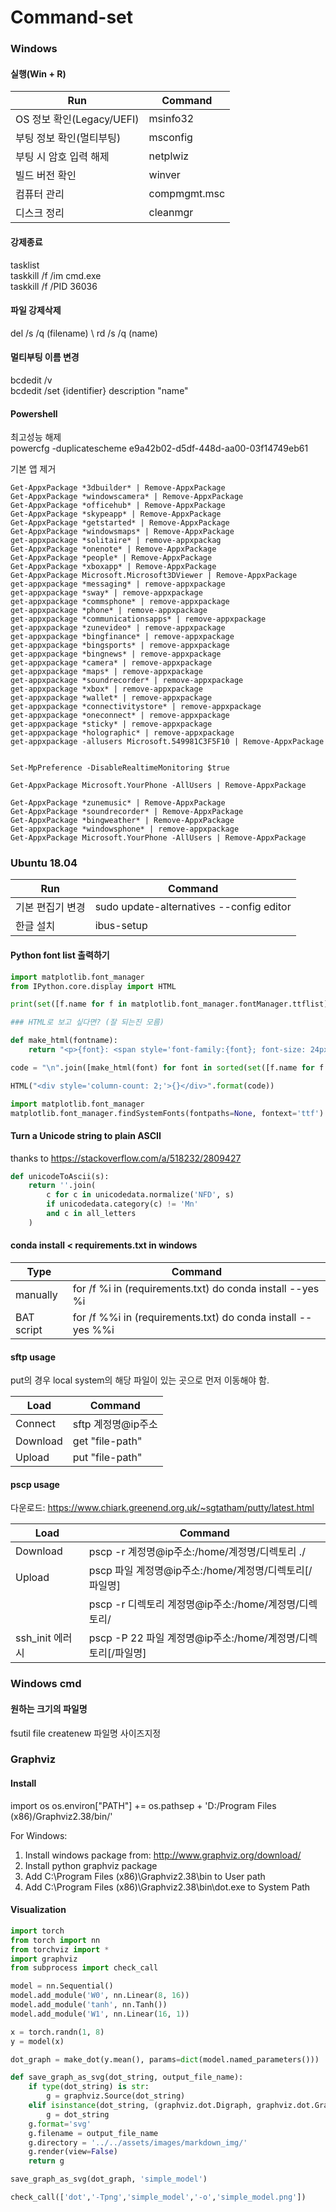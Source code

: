 # Command-set

### Windows

#### 실행(Win + R)
| Run | Command |
| -------- | -------- |
| OS 정보 확인(Legacy/UEFI) | msinfo32 |
| 부팅 정보 확인(멀티부팅) | msconfig | 
| 부팅 시 암호 입력 해제 | netplwiz |
| 빌드 버전 확인 | winver |
| 컴퓨터 관리 | compmgmt.msc |
| 디스크 정리 | cleanmgr | 

#### 강제종료

tasklist \
taskkill /f /im cmd.exe  \
taskkill /f /PID 36036

#### 파일 강제삭제

del /s /q (filename) \ 
rd /s /q (name)


#### 멀티부팅 이름 변경
bcdedit /v \
bcdedit /set {identifier} description "name"



#### Powershell

최고성능 해제 \
powercfg -duplicatescheme e9a42b02-d5df-448d-aa00-03f14749eb61


기본 앱 제거

```
Get-AppxPackage *3dbuilder* | Remove-AppxPackage
Get-AppxPackage *windowscamera* | Remove-AppxPackage
Get-AppxPackage *officehub* | Remove-AppxPackage
Get-AppxPackage *skypeapp* | Remove-AppxPackage
Get-AppxPackage *getstarted* | Remove-AppxPackage
Get-AppxPackage *windowsmaps* | Remove-AppxPackage
get-appxpackage *solitaire* | remove-appxpackag
Get-AppxPackage *onenote* | Remove-AppxPackage
Get-AppxPackage *people* | Remove-AppxPackage
Get-AppxPackage *xboxapp* | Remove-AppxPackage
Get-AppxPackage Microsoft.Microsoft3DViewer | Remove-AppxPackage
get-appxpackage *messaging* | remove-appxpackage
get-appxpackage *sway* | remove-appxpackage
get-appxpackage *commsphone* | remove-appxpackage
get-appxpackage *phone* | remove-appxpackage
get-appxpackage *communicationsapps* | remove-appxpackage
get-appxpackage *zunevideo* | remove-appxpackage
get-appxpackage *bingfinance* | remove-appxpackage
get-appxpackage *bingsports* | remove-appxpackage
get-appxpackage *bingnews* | remove-appxpackage
get-appxpackage *camera* | remove-appxpackage
get-appxpackage *maps* | remove-appxpackage
get-appxpackage *soundrecorder* | remove-appxpackage
get-appxpackage *xbox* | remove-appxpackage
get-appxpackage *wallet* | remove-appxpackage
get-appxpackage *connectivitystore* | remove-appxpackage
get-appxpackage *oneconnect* | remove-appxpackage
get-appxpackage *sticky* | remove-appxpackage
get-appxpackage *holographic* | remove-appxpackage
get-appxpackage -allusers Microsoft.549981C3F5F10 | Remove-AppxPackage


Set-MpPreference -DisableRealtimeMonitoring $true

Get-AppxPackage Microsoft.YourPhone -AllUsers | Remove-AppxPackage

Get-AppxPackage *zunemusic* | Remove-AppxPackage
Get-AppxPackage *soundrecorder* | Remove-AppxPackage
Get-AppxPackage *bingweather* | Remove-AppxPackage
Get-appxpackage *windowsphone* | remove-appxpackage
Get-AppxPackage Microsoft.YourPhone -AllUsers | Remove-AppxPackage
```


### Ubuntu 18.04
| Run | Command |
| -------- | -------- |
| 기본 편집기 변경 | sudo update-alternatives --config editor |
| 한글 설치 | ibus-setup |

#### Python font list 출력하기

```python
import matplotlib.font_manager
from IPython.core.display import HTML

print(set([f.name for f in matplotlib.font_manager.fontManager.ttflist]))

### HTML로 보고 싶다면? (잘 되는진 모름)

def make_html(fontname):
    return "<p>{font}: <span style='font-family:{font}; font-size: 24px;'>{font}</p>".format(font=fontname)

code = "\n".join([make_html(font) for font in sorted(set([f.name for f in matplotlib.font_manager.fontManager.ttflist]))])

HTML("<div style='column-count: 2;'>{}</div>".format(code))
```

```python
import matplotlib.font_manager
matplotlib.font_manager.findSystemFonts(fontpaths=None, fontext='ttf')
```


#### Turn a Unicode string to plain ASCII
thanks to https://stackoverflow.com/a/518232/2809427

```python
def unicodeToAscii(s):
    return ''.join(
        c for c in unicodedata.normalize('NFD', s)
        if unicodedata.category(c) != 'Mn'
        and c in all_letters
    )
```

#### conda install < requirements.txt in windows

| Type | Command |
| -------- | -------- |
| manually | for /f %i in (requirements.txt) do conda install --yes %i |
| BAT script | for /f %%i in (requirements.txt) do conda install --yes %%i |

#### sftp usage

put의 경우 local system의 해당 파일이 있는 곳으로 먼저 이동해야 함.

| Load | Command | 
| -------- | -------- | 
| Connect | sftp 계정명@ip주소
| Download | get "file-path"
| Upload | put "file-path"

#### pscp usage

다운로드: https://www.chiark.greenend.org.uk/~sgtatham/putty/latest.html

| Load | Command | 
| -------- | -------- | 
| Download | pscp -r 계정명@ip주소:/home/계정명/디렉토리 ./ | 
| Upload | pscp 파일 계정명@ip주소:/home/계정명/디렉토리\[/파일명] | 
| | pscp -r 디렉토리 계정명@ip주소:/home/계정명/디렉토리/ |
| ssh_init 에러 시 | pscp -P 22 파일 계정명@ip주소:/home/계정명/디렉토리\[/파일명] | 



### Windows cmd

#### 원하는 크기의 파일명 

fsutil file createnew 파일명 사이즈지정


### Graphviz

#### Install

import os
os.environ["PATH"] += os.pathsep + 'D:/Program Files (x86)/Graphviz2.38/bin/'

For Windows:
1. Install windows package from: http://www.graphviz.org/download/
2. Install python graphviz package
3. Add C:\Program Files (x86)\Graphviz2.38\bin to User path
4. Add C:\Program Files (x86)\Graphviz2.38\bin\dot.exe to System Path

#### Visualization

```python
import torch
from torch import nn
from torchviz import *
import graphviz
from subprocess import check_call

model = nn.Sequential()
model.add_module('W0', nn.Linear(8, 16))
model.add_module('tanh', nn.Tanh())
model.add_module('W1', nn.Linear(16, 1))

x = torch.randn(1, 8)
y = model(x)

dot_graph = make_dot(y.mean(), params=dict(model.named_parameters()))

def save_graph_as_svg(dot_string, output_file_name):
    if type(dot_string) is str:
        g = graphviz.Source(dot_string)
    elif isinstance(dot_string, (graphviz.dot.Digraph, graphviz.dot.Graph)):
        g = dot_string
    g.format='svg'
    g.filename = output_file_name
    g.directory = '../../assets/images/markdown_img/'
    g.render(view=False)
    return g

save_graph_as_svg(dot_graph, 'simple_model')

check_call(['dot','-Tpng','simple_model','-o','simple_model.png'])
```
